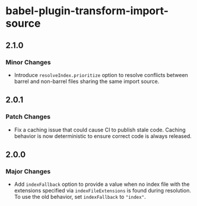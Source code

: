 # babel-plugin-transform-import-source

## 2.1.0

### Minor Changes

- Introduce `resolveIndex.prioritize` option to resolve conflicts between
  barrel and non-barrel files sharing the same import source.

## 2.0.1

### Patch Changes

- Fix a caching issue that could cause CI to publish stale code. Caching
  behavior is now deterministic to ensure correct code is always released.

## 2.0.0

### Major Changes

- Add `indexFallback` option to provide a value when no index file with the
  extensions specified via `indexFileExtensions` is found during resolution.
  To use the old behavior, set `indexFallback` to `"index"`.
